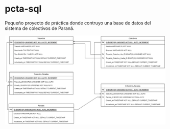 # pcta-sql
Pequeño proyecto de práctica donde contruyo una base de datos del sistema de colectivos de Paraná.

![imágen del proyecto final](https://raw.githubusercontent.com/LilenFr/pcta-sql/master//diagram_fisico.png)
